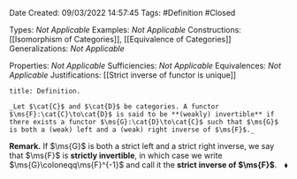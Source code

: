 <div class="topSpace"></div>

Date Created: 09/03/2022 14:57:45
Tags: #Definition #Closed 

Types: _Not Applicable_
Examples: _Not Applicable_
Constructions: [[Isomorphism of Categories]], [[Equivalence of Categories]]
Generalizations: _Not Applicable_

Properties: _Not Applicable_
Sufficiencies: _Not Applicable_
Equivalences: _Not Applicable_
Justifications: [[Strict inverse of functor is unique]]

``` ad-Definition
title: Definition.

_Let $\cat{C}$ and $\cat{D}$ be categories. A functor $\ms{F}:\cat{C}\to\cat{D}$ is said to be **(weakly) invertible** if there exists a functor $\ms{G}:\cat{D}\to\cat{C}$ such that $\ms{G}$ is both a (weak) left and a (weak) right inverse of $\ms{F}$._

```

**Remark.** If $\ms{G}$ is both a strict left and a strict right inverse, we say that $\ms{F}$ is **strictly invertible**, in which case we write $\ms{G}\coloneqq\ms{F}^{-1}$ and call it the **strict inverse of $\ms{F}$**.<span style="float:right;">$\blacklozenge$</span>
